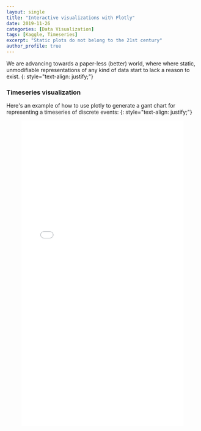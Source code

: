 ```yaml
---
layout: single
title: "Interactive visualizations with Plotly"
date: 2019-11-26
categories: [Data Visualization]
tags: [Kaggle, Timeseries]
excerpt: "Static plots do not belong to the 21st century"
author_profile: true
---
```


We are advancing towards a paper-less (better) world, where where static, unmodifiable representations of any kind of data start to lack a reason to exist.
{: style="text-align: justify;"}

### Timeseries visualization

Here's an example of how to use plotly to generate a gant chart for representing a timeseries of discrete events:
{: style="text-align: justify;"}

<figure>
    <iframe width= "100%" height= "800" frameborder= "0" scrolling="no" id="igraph" seamless="seamless" src="/charts/2019-11-26-interactive-visualizations-with-plotly/gant.html"></iframe>
</figure>










